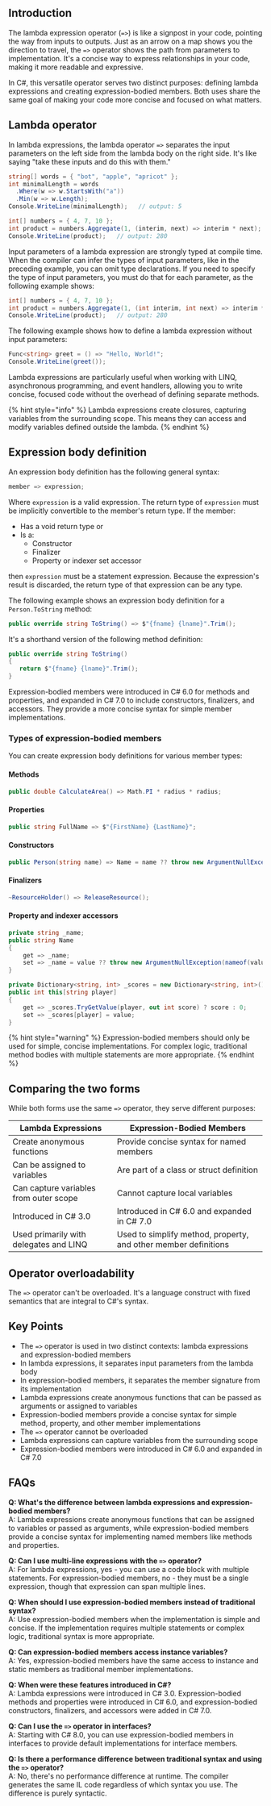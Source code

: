 ## Introduction

The lambda expression operator (`=>`) is like a signpost in your code, pointing the way from inputs to outputs. Just as an arrow on a map shows you the direction to travel, the `=>` operator shows the path from parameters to implementation. It's a concise way to express relationships in your code, making it more readable and expressive.

In C#, this versatile operator serves two distinct purposes: defining lambda expressions and creating expression-bodied members. Both uses share the same goal of making your code more concise and focused on what matters.

## Lambda operator

In lambda expressions, the lambda operator `=>` separates the input parameters on the left side from the lambda body on the right side. It's like saying "take these inputs and do this with them."

```csharp
string[] words = { "bot", "apple", "apricot" };
int minimalLength = words
  .Where(w => w.StartsWith("a"))
  .Min(w => w.Length);
Console.WriteLine(minimalLength);   // output: 5

int[] numbers = { 4, 7, 10 };
int product = numbers.Aggregate(1, (interim, next) => interim * next);
Console.WriteLine(product);   // output: 280
```

Input parameters of a lambda expression are strongly typed at compile time. When the compiler can infer the types of input parameters, like in the preceding example, you can omit type declarations. If you need to specify the type of input parameters, you must do that for each parameter, as the following example shows:

```csharp
int[] numbers = { 4, 7, 10 };
int product = numbers.Aggregate(1, (int interim, int next) => interim * next);
Console.WriteLine(product);   // output: 280
```

The following example shows how to define a lambda expression without input parameters:

```csharp
Func<string> greet = () => "Hello, World!";
Console.WriteLine(greet());
```

Lambda expressions are particularly useful when working with LINQ, asynchronous programming, and event handlers, allowing you to write concise, focused code without the overhead of defining separate methods.

{% hint style="info" %}
Lambda expressions create closures, capturing variables from the surrounding scope. This means they can access and modify variables defined outside the lambda.
{% endhint %}

## Expression body definition

An expression body definition has the following general syntax:

```csharp
member => expression;
```

Where `expression` is a valid expression. The return type of `expression` must be implicitly convertible to the member's return type. If the member:

- Has a void return type or
- Is a:
  - Constructor
  - Finalizer
  - Property or indexer set accessor

then `expression` must be a statement expression. Because the expression's result is discarded, the return type of that expression can be any type.

The following example shows an expression body definition for a `Person.ToString` method:

```csharp
public override string ToString() => $"{fname} {lname}".Trim();
```

It's a shorthand version of the following method definition:

```csharp
public override string ToString()
{
   return $"{fname} {lname}".Trim();
}
```

Expression-bodied members were introduced in C# 6.0 for methods and properties, and expanded in C# 7.0 to include constructors, finalizers, and accessors. They provide a more concise syntax for simple member implementations.

### Types of expression-bodied members

You can create expression body definitions for various member types:

#### Methods

```csharp
public double CalculateArea() => Math.PI * radius * radius;
```

#### Properties

```csharp
public string FullName => $"{FirstName} {LastName}";
```

#### Constructors

```csharp
public Person(string name) => Name = name ?? throw new ArgumentNullException(nameof(name));
```

#### Finalizers

```csharp
~ResourceHolder() => ReleaseResource();
```

#### Property and indexer accessors

```csharp
private string _name;
public string Name
{
    get => _name;
    set => _name = value ?? throw new ArgumentNullException(nameof(value));
}

private Dictionary<string, int> _scores = new Dictionary<string, int>();
public int this[string player]
{
    get => _scores.TryGetValue(player, out int score) ? score : 0;
    set => _scores[player] = value;
}
```

{% hint style="warning" %}
Expression-bodied members should only be used for simple, concise implementations. For complex logic, traditional method bodies with multiple statements are more appropriate.
{% endhint %}

## Comparing the two forms

While both forms use the same `=>` operator, they serve different purposes:

| Lambda Expressions | Expression-Bodied Members |
| ------------------ | ------------------------- |
| Create anonymous functions | Provide concise syntax for named members |
| Can be assigned to variables | Are part of a class or struct definition |
| Can capture variables from outer scope | Cannot capture local variables |
| Introduced in C# 3.0 | Introduced in C# 6.0 and expanded in C# 7.0 |
| Used primarily with delegates and LINQ | Used to simplify method, property, and other member definitions |

## Operator overloadability

The `=>` operator can't be overloaded. It's a language construct with fixed semantics that are integral to C#'s syntax.

## Key Points

- The `=>` operator is used in two distinct contexts: lambda expressions and expression-bodied members
- In lambda expressions, it separates input parameters from the lambda body
- In expression-bodied members, it separates the member signature from its implementation
- Lambda expressions create anonymous functions that can be passed as arguments or assigned to variables
- Expression-bodied members provide a concise syntax for simple method, property, and other member implementations
- The `=>` operator cannot be overloaded
- Lambda expressions can capture variables from the surrounding scope
- Expression-bodied members were introduced in C# 6.0 and expanded in C# 7.0

## FAQs

**Q: What's the difference between lambda expressions and expression-bodied members?**  
A: Lambda expressions create anonymous functions that can be assigned to variables or passed as arguments, while expression-bodied members provide a concise syntax for implementing named members like methods and properties.

**Q: Can I use multi-line expressions with the `=>` operator?**  
A: For lambda expressions, yes - you can use a code block with multiple statements. For expression-bodied members, no - they must be a single expression, though that expression can span multiple lines.

**Q: When should I use expression-bodied members instead of traditional syntax?**  
A: Use expression-bodied members when the implementation is simple and concise. If the implementation requires multiple statements or complex logic, traditional syntax is more appropriate.

**Q: Can expression-bodied members access instance variables?**  
A: Yes, expression-bodied members have the same access to instance and static members as traditional member implementations.

**Q: When were these features introduced in C#?**  
A: Lambda expressions were introduced in C# 3.0. Expression-bodied methods and properties were introduced in C# 6.0, and expression-bodied constructors, finalizers, and accessors were added in C# 7.0.

**Q: Can I use the `=>` operator in interfaces?**  
A: Starting with C# 8.0, you can use expression-bodied members in interfaces to provide default implementations for interface members.

**Q: Is there a performance difference between traditional syntax and using the `=>` operator?**  
A: No, there's no performance difference at runtime. The compiler generates the same IL code regardless of which syntax you use. The difference is purely syntactic.